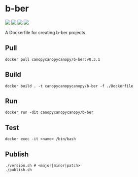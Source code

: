 # b-ber

[![](https://images.microbadger.com/badges/version/canopycanopycanopy/b-ber.svg)](https://microbadger.com/images/canopycanopycanopy/b-ber "Version")
[![](https://images.microbadger.com/badges/image/canopycanopycanopy/b-ber.svg)](https://microbadger.com/images/canopycanopycanopy/b-ber "Image Layers")
[![](https://images.microbadger.com/badges/commit/canopycanopycanopy/b-ber.svg)](https://microbadger.com/images/canopycanopycanopy/b-ber "Commit")
[![](https://images.microbadger.com/badges/license/canopycanopycanopy/b-ber.svg)](https://microbadger.com/images/canopycanopycanopy/b-ber "License")

A Dockerfile for creating b-ber projects

## Pull

```
docker pull canopycanopycanopy/b-ber:v0.3.1
```

## Build

```
docker build . -t canopycanopycanopy/b-ber -f ./Dockerfile
```

## Run

```
docker run -dit canopycanopycanopy/b-ber
```

## Test

```
docker exec -it <name> /bin/bash
```

## Publish

```
./version.sh # <major|minor|patch>
./publish.sh
```
